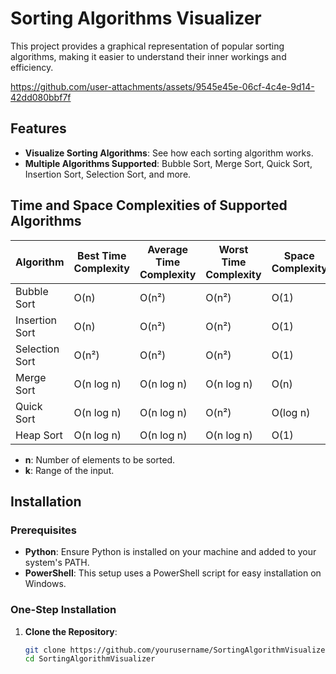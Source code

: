 # Sorting Algorithms Visualizer

This project provides a graphical representation of popular sorting algorithms, making it easier to understand their inner workings and efficiency.




https://github.com/user-attachments/assets/9545e45e-06cf-4c4e-9d14-42dd080bbf7f



## Features

- **Visualize Sorting Algorithms**: See how each sorting algorithm works.
- **Multiple Algorithms Supported**: Bubble Sort, Merge Sort, Quick Sort, Insertion Sort, Selection Sort, and more.

## Time and Space Complexities of Supported Algorithms

| Algorithm       | Best Time Complexity | Average Time Complexity | Worst Time Complexity | Space Complexity |
|-----------------|----------------------|--------------------------|------------------------|-------------------|
| Bubble Sort     | O(n)                 | O(n²)                    | O(n²)                  | O(1)              |
| Insertion Sort  | O(n)                 | O(n²)                    | O(n²)                  | O(1)              |
| Selection Sort  | O(n²)                | O(n²)                    | O(n²)                  | O(1)              |
| Merge Sort      | O(n log n)           | O(n log n)               | O(n log n)             | O(n)              |
| Quick Sort      | O(n log n)           | O(n log n)               | O(n²)                  | O(log n)          |
| Heap Sort       | O(n log n)           | O(n log n)               | O(n log n)             | O(1)              |


- **n**: Number of elements to be sorted.
- **k**: Range of the input.

## Installation

### Prerequisites

- **Python**: Ensure Python is installed on your machine and added to your system's PATH.
- **PowerShell**: This setup uses a PowerShell script for easy installation on Windows.

### One-Step Installation

1. **Clone the Repository**:
   ```bash
   git clone https://github.com/yourusername/SortingAlgorithmVisualizer.git
   cd SortingAlgorithmVisualizer
